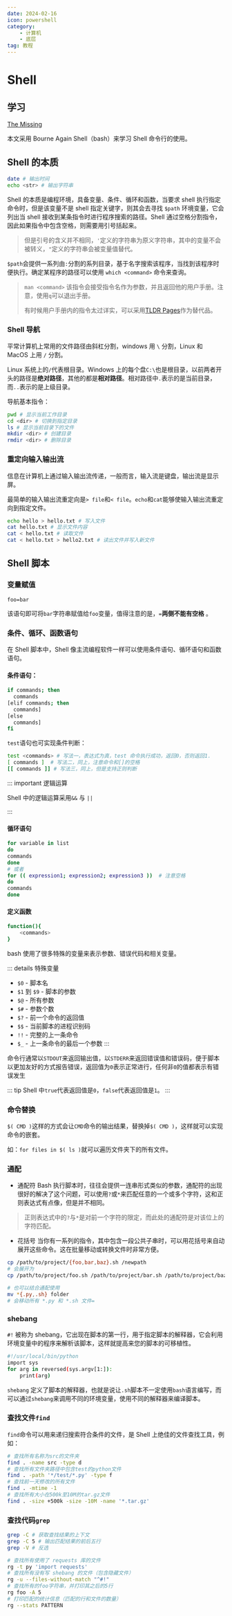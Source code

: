 ```yaml
---
date: 2024-02-16
icon: powershell
category: 
    - 计算机
    - 底层
tag: 教程
---
```


# Shell

## 学习

[The Missing](https://missing-semester-cn.github.io/)

本文采用 Bourne Again Shell（bash）来学习 Shell 命令行的使用。

## Shell 的本质

```sh 
date # 输出时间
echo <str> # 输出字符串
```

Shell 的本质是编程环境，具备变量、条件、循环和函数，当要求 shell 执行指定命令时，但是该变量不是 shell 指定关键字，则其会去寻找 `$path` 环境变量，它会列出当 shell 接收到某条指令时进行程序搜索的路径。Shell 通过空格分割指令，因此如果指令中包含空格，则需要用引号括起来。

> 但是引号的含义并不相同，`'`定义的字符串为原义字符串，其中的变量不会被转义，`"`定义的字符串会被变量值替代。

`$path`会提供一系列由`:`分割的系列目录，基于名字搜索该程序，当找到该程序时便执行。确定某程序的路径可以使用 `which <command>` 命令来查询。

> `man <command>` 该指令会接受指令名作为参数，并且返回他的用户手册。注意，使用`q`可以退出手册。
>
> 有时候用户手册内的指令太过详实，可以采用[TLDR Pages](https://tldr.sh/)作为替代品。

### Shell 导航

平常计算机上常用的文件路径由斜杠分割，windows 用 `\` 分割，Linux 和 MacOS 上用 `/` 分割。

Linux 系统上的`/`代表根目录。Windows 上的每个盘`C:\`也是根目录，以前两者开头的路径是**绝对路径**，其他的都是**相对路径**。相对路径中`.`表示的是当前目录，而`..`表示的是上级目录。

导航基本指令：

```sh 
pwd # 显示当前工作目录
cd <dir> # 切换到指定目录
ls # 显示当前目录下的文件
mkdir <dir> # 创建目录
rmdir <dir> # 删除目录
```

### 重定向输入输出流

信息在计算机上通过输入输出流传递，一般而言，输入流是键盘，输出流是显示屏。

最简单的输入输出流重定向是`> file`和`< file`。`echo`和`cat`能够使输入输出流重定向到指定文件。

```sh
echo hello > hello.txt # 写入文件
cat hello.txt # 显示文件内容
cat < hello.txt # 读取文件
cat < hello.txt > hello2.txt # 读出文件并写入新文件
```

## Shell 脚本

### 变量赋值

`foo=bar`

该语句即可将`bar`字符串赋值给`foo`变量，值得注意的是，`=`**两侧不能有空格** 。

### 条件、循环、函数语句

在 Shell 脚本中，Shell 像主流编程软件一样可以使用条件语句、循环语句和函数语句。

#### 条件语句：

```sh
if commands; then
  commands
[elif commands; then
  commands]
[else
  commands]
fi
```

`test`语句也可实现条件判断：

```sh
test <commands> # 写法一，表达式为真，test 命令执行成功，返回0，否则返回1.
[ commands ]  # 写法二，同上，注意命令和[]的空格
[[ commands ]] # 写法三，同上，但是支持正则判断
```

::: important 逻辑运算

Shell 中的逻辑运算采用`&&` 与 `||`

:::

#### 循环语句

```sh 
for variable in list  
do  
commands  
done
# 或者
for (( expression1; expression2; expression3 ))  # 注意空格 
do  
commands  
done
```

#### 定义函数

```sh
function(){
    <commands>
}
```

bash 使用了很多特殊的变量来表示参数、错误代码和相关变量。

::: details 特殊变量
- `$0` - 脚本名
- `$1` 到 `$9` - 脚本的参数
- `$@` - 所有参数
- `$#` - 参数个数
- `$?` - 前一个命令的返回值
- `$$` - 当前脚本的进程识别码
- `!!` - 完整的上一条命令
- `$_` - 上一条命令的最后一个参数
:::

命令行通常以`STDOUT`来返回输出值，以`STDERR`来返回错误值和错误码，便于脚本以更加友好的方式报告错误，返回值为`0`表示正常进行，任何非`0`的值都表示有错误发生

::: tip
Shell 中`true`代表返回值是`0`，`false`代表返回值是`1`。
:::

### 命令替换

`$( CMD )`这样的方式会让`CMD`命令的输出结果，替换掉`$( CMD )`，这样就可以实现命令的嵌套。

如：`for files in $( ls )`就可以遍历文件夹下的所有文件。

### 通配

- 通配符
Bash 执行脚本时，往往会提供一连串形式类似的参数，通配符的出现很好的解决了这个问题，可以使用`?`或`*`来匹配任意的一个或多个字符，这和正则表达式有点像，但是并不相同。

> 正则表达式中的`?`与`*`是对前一个字符的限定，而此处的通配符是对该位上的字符匹配。

- 花括号
当你有一系列的指令，其中包含一段公共子串时，可以用花括号来自动展开这些命令。这在批量移动或转换文件时非常方便。

```sh
cp /path/to/project/{foo,bar,baz}.sh /newpath
# 会展开为
cp /path/to/project/foo.sh /path/to/project/bar.sh /path/to/project/baz.sh /newpath

# 也可以结合通配使用
mv *{.py,.sh} folder
# 会移动所有 *.py 和 *.sh 文件=
```

### shebang

`#!` 被称为 shebang，它出现在脚本的第一行，用于指定脚本的解释器，它会利用环境变量中的程序来解析该脚本，这样就提高来您的脚本的可移植性。

```sh
#!/usr/local/bin/python
import sys
for arg in reversed(sys.argv[1:]):
    print(arg)
```

`shebang` 定义了脚本的解释器，也就是说让`.sh`脚本不一定使用`bash`语言编写，而可以通过`shebang`来调用不同的环境变量，使用不同的解释器来编译脚本。

### 查找文件`find`

`find`命令可以用来递归搜索符合条件的文件，是 Shell 上绝佳的文件查找工具，例如：

```sh
# 查找所有名称为src的文件夹
find . -name src -type d
# 查找所有文件夹路径中包含test的python文件
find . -path '*/test/*.py' -type f
# 查找前一天修改的所有文件
find . -mtime -1
# 查找所有大小在500k至10M的tar.gz文件
find . -size +500k -size -10M -name '*.tar.gz'
```

### 查找代码`grep`

```sh
grep -C # 获取查找结果的上下文
grep -C 5 # 输出匹配结果的前后五行
grep -V # 反选
```

```sh
# 查找所有使用了 requests 库的文件
rg -t py 'import requests'
# 查找所有没有写 shebang 的文件（包含隐藏文件）
rg -u --files-without-match "^#!"
# 查找所有的foo字符串，并打印其之后的5行
rg foo -A 5
# 打印匹配的统计信息（匹配的行和文件的数量）
rg --stats PATTERN
```

